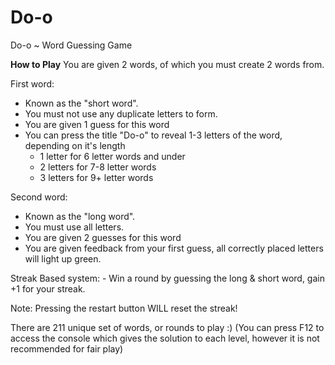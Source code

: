# Do-o
Do-o ~ Word Guessing Game

**How to Play**
You are given 2 words, of which you must create 2 words from.

First word:
  - Known as the "short word".
  - You must not use any duplicate letters to form.
  - You are given 1 guess for this word
  - You can press the title "Do-o" to reveal 1-3 letters of the word, depending on it's length
      - 1 letter for 6 letter words and under
      - 2 letters for 7-8 letter words
      - 3 letters for 9+ letter words

Second word:
  - Known as the "long word".
  - You must use all letters.
  - You are given 2 guesses for this word
  - You are given feedback from your first guess, all correctly placed letters will light up green.

Streak Based system:
    - Win a round by guessing the long & short word, gain +1 for your streak.

Note: Pressing the restart button WILL reset the streak!

There are 211 unique set of words, or rounds to play :)
(You can press F12 to access the console which gives the solution to each level, however it is not recommended for fair play)
